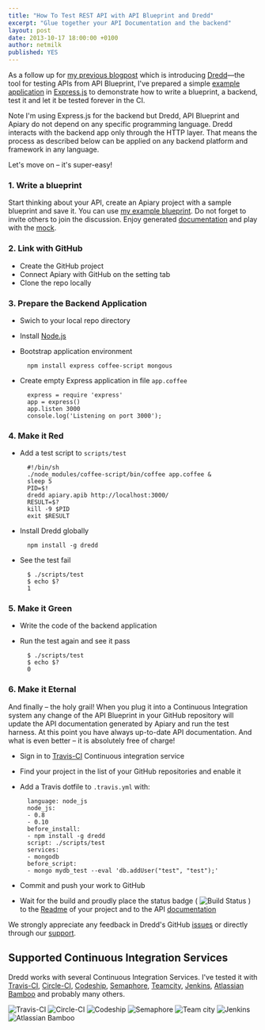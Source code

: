 ```yaml
---
title: "How To Test REST API with API Blueprint and Dredd"
excerpt: "Glue together your API Documentation and the backend"
layout: post
date: 2013-10-17 18:00:00 +0100
author: netmilk
published: YES
---
```



As a follow up for [my previous blogpost][] which is introducing [Dredd][]—the tool for testing APIs from API Blueprint, I've prepared a simple [example application][dredd-example] in [Express.js][] to demonstrate how to write a blueprint, a backend, test it and let it be tested forever in the CI. 

Note I'm using Express.js for the backend but Dredd, API Blueprint and Apiary do not depend on any specific programming language. Dredd interacts with the backend app only through the HTTP layer. That means the process as described below can be applied on any backend platform and framework in any language. 

Let's move on – it's super-easy!

### 1. Write a blueprint

Start thinking about your API, create an Apiary project with a sample blueprint and save it. You can use [my example blueprint][blueprint]. Do not forget to invite others to join the discussion. Enjoy generated [documentation][] and play with the [mock][].

### 2. Link with GitHub

- Create the GitHub project
- Connect Apiary with GitHub on the setting tab
- Clone the repo locally

### 3. Prepare the Backend Application

- Swich to your local repo directory
- Install [Node.js][]
- Bootstrap application environment

        npm install express coffee-script mongous

- Create empty Express application in file `app.coffee`

        express = require 'express'
        app = express()
        app.listen 3000
        console.log('Listening on port 3000');


### 4. Make it Red

- Add a test script to `scripts/test`

        #!/bin/sh
        ./node_modules/coffee-script/bin/coffee app.coffee &
        sleep 5
        PID=$!
        dredd apiary.apib http://localhost:3000/
        RESULT=$?
        kill -9 $PID
        exit $RESULT


- Install Dredd globally 

        npm install -g dredd

- See the test fail

        $ ./scripts/test
        $ echo $?
        1
  
### 5. Make it Green

- Write the code of the backend application
- Run the test again and see it pass

        $ ./scripts/test
        $ echo $?
        0
        
### 6. Make it Eternal

And finally – the holy grail! When you plug it into a Continuous Integration system any change of the API Blueprint in your GitHub repository will update the API documentation generated by Apiary and run the test harness. At this point you have always up-to-date API documentation. And what is even better – it is absolutely free of charge!

- Sign in to [Travis-CI] Continuous integration service
- Find your project in the list of your GitHub repositories and enable it
- Add a Travis dotfile to `.travis.yml` with:

        language: node_js
        node_js:
        - 0.8
        - 0.10
        before_install:
        - npm install -g dredd
        script: ./scripts/test
        services:
        - mongodb
        before_script:
        - mongo mydb_test --eval 'db.addUser("test", "test");'

- Commit and push your work to GitHub
- Wait for the build and proudly place the status badge ( ![Build Status](https://travis-ci.org/apiaryio/dredd-example.png?branch=master) ) to the [Readme][] of your project and to the API [documentation][]

We strongly appreciate any feedback in Dredd's GitHub [issues] or directly through our [support].

## Supported Continuous Integration Services

Dredd works with several Continuous Integration Services. I've tested it with [Travis-CI][], [Circle-CI][], [Codeship][], [Semaphore][], [Teamcity][], [Jenkins][], [Atlassian Bamboo][] and probably many others. 

![Travis-CI](http://blog.apiary.io/images/ci-systems/travis.gif?2)
![Circle-CI](http://blog.apiary.io/images/ci-systems/circle.gif?2)
![Codeship](http://blog.apiary.io/images/ci-systems/codeship.gif?2)
![Semaphore](http://blog.apiary.io/images/ci-systems/semaphore1.gif?2)
![Team city](http://blog.apiary.io/images/ci-systems/teamcity.gif?2)
![Jenkins](http://blog.apiary.io/images/ci-systems/jenkins.gif?2)
![Atlassian Bamboo](http://blog.apiary.io/images/ci-systems/bamboo.gif?2)

[Apiary]: http://apiary.io
[my previous blogpost]: http://blog.apiary.io/2013/10/10/No-more-outdated-API-documentation/
[Readme]: https://github.com/apiaryio/dredd-example/blob/master/README.md
[blueprint]: https://gist.github.com/netmilk/6885268
[documentation]: http://docs.dreddexample.apiary.io/
[mock]: http://docs.dreddexample.apiary.io/traffic
[dredd-example]: http://github.com/apiaryio/dredd-example
[Express.js]: http://expressjs.com/
[issues]: https://github.com/apiaryio/dredd-example/issues
[support]: mailto:support@apiary.io
[Dredd]: https://github.com/apiaryio/dredd
[API Blueprint]: https://apiblueprint.org/
[Travis-CI]: https://travis-ci.org/
[Codeship]: https://www.codeship.com/
[Teamcity]: http://www.jetbrains.com/teamcity/
[Circle-CI]: https://circleci.com/
[Jenkins]: http://jenkins-ci.org/
[Hudson]: http://hudson-ci.org/
[Atlassian Bamboo]: https://www.atlassian.com/software/bamboo
[Semaphore]: https://semaphoreapp.com/
[Node.js]: http://nodejs.org/
[NPM]: https://npmjs.org/
[NVM]: https://github.com/creationix/nvm
